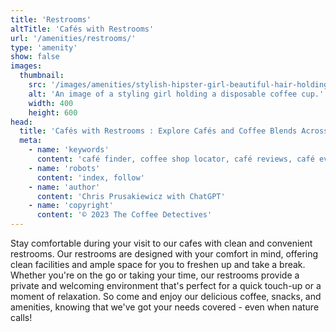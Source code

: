 ```yaml
---
title: 'Restrooms'
altTitle: 'Cafés with Restrooms'
url: '/amenities/restrooms/'
type: 'amenity'
show: false
images:
  thumbnail:
    src: '/images/amenities/stylish-hipster-girl-beautiful-hair-holding-coffee-cup-c-city-street-background-flowers-gorgeous-happy-young-woman-130017816.jpeg'
    alt: 'An image of a styling girl holding a disposable coffee cup.'
    width: 400
    height: 600
head:
  title: 'Cafés with Restrooms : Explore Cafés and Coffee Blends Across Tyne & Wear'
  meta:
    - name: 'keywords'
      content: 'café finder, coffee shop locator, café reviews, café events, café news, speciality coffee, café blog, coffee culture'
    - name: 'robots'
      content: 'index, follow'
    - name: 'author'
      content: 'Chris Prusakiewicz with ChatGPT'
    - name: 'copyright'
      content: '© 2023 The Coffee Detectives'
---
```


<p>Stay comfortable during your visit to our cafes with clean and convenient restrooms. Our restrooms are designed with your comfort in mind, offering clean facilities and ample space for you to freshen up and take a break. Whether you're on the go or taking your time, our restrooms provide a private and welcoming environment that's perfect for a quick touch-up or a moment of relaxation. So come and enjoy our delicious coffee, snacks, and amenities, knowing that we've got your needs covered - even when nature calls!</p>